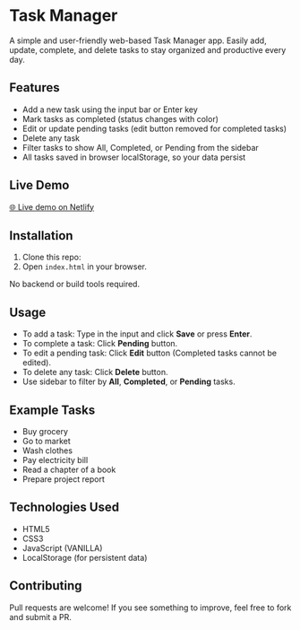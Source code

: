 # Task Manager

A simple and user-friendly web-based Task Manager app. Easily add, update, complete, and delete tasks to stay organized and productive every day.

## Features

- Add a new task using the input bar or Enter key
- Mark tasks as completed (status changes with color)
- Edit or update pending tasks (edit button removed for completed tasks)
- Delete any task
- Filter tasks to show All, Completed, or Pending from the sidebar
- All tasks saved in browser localStorage, so your data persist

## Live Demo

[🌐 Live demo on Netlify](https://projecttasksmanager.netlify.app/)

## Installation

1. Clone this repo:
2. Open `index.html` in your browser.

No backend or build tools required.

## Usage

- To add a task: Type in the input and click **Save** or press **Enter**.
- To complete a task: Click **Pending** button.
- To edit a pending task: Click **Edit** button (Completed tasks cannot be edited).
- To delete any task: Click **Delete** button.
- Use sidebar to filter by **All**, **Completed**, or **Pending** tasks.

## Example Tasks

- Buy grocery
- Go to market
- Wash clothes
- Pay electricity bill
- Read a chapter of a book
- Prepare project report

## Technologies Used

- HTML5
- CSS3
- JavaScript (VANILLA)
- LocalStorage (for persistent data)

## Contributing

Pull requests are welcome! If you see something to improve, feel free to fork and submit a PR.
